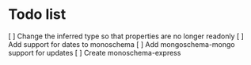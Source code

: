 # Todo list

[ ] Change the inferred type so that properties are no longer readonly
[ ] Add support for dates to monoschema
[ ] Add mongoschema-mongo support for updates
[ ] Create monoschema-express